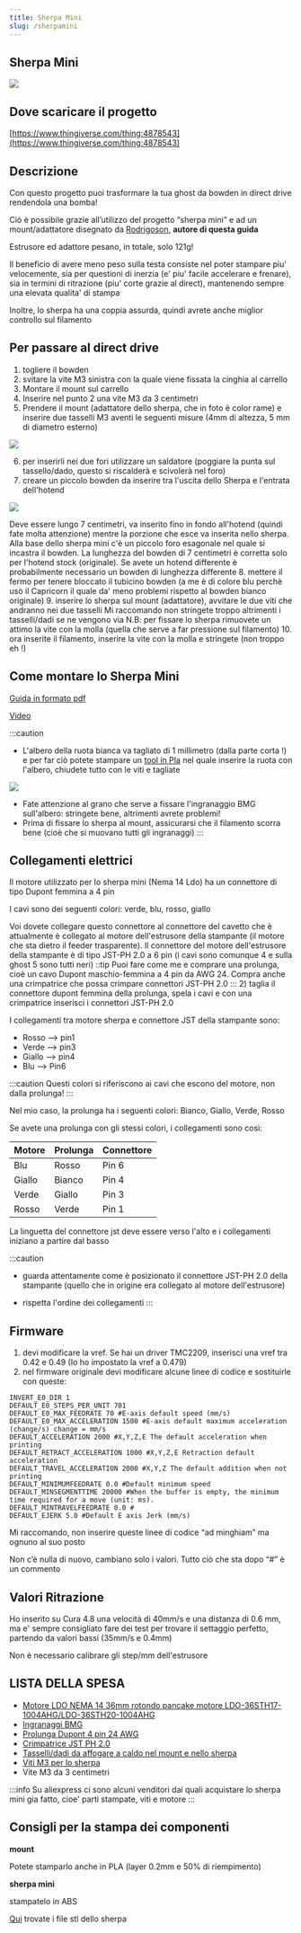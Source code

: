 ```yaml
---
title: Sherpa Mini
slug: /sherpamini
---
```

## Sherpa Mini
[![](/img/sherpaMini1.jpg)](/img/sherpaMini1.jpg)

## Dove scaricare il progetto
[https://www.thingiverse.com/thing:4878543](https://www.thingiverse.com/thing:4878543)


## Descrizione
Con questo progetto puoi trasformare la tua ghost da bowden in direct drive rendendola una bomba!

Ciò è possibile grazie all’utilizzo del progetto “sherpa mini” e ad un mount/adattatore disegnato da [Rodrigoson](https://www.thingiverse.com/Rodrigoson6), **autore di questa guida**

Estrusore ed adattore pesano, in totale, solo 121g!

Il beneficio di avere meno peso sulla testa consiste nel poter stampare piu' velocemente, sia per questioni di inerzia (e' piu' facile accelerare e frenare), sia in termini di ritrazione (piu' corte grazie al direct), mantenendo sempre una elevata qualita' di stampa

Inoltre, lo sherpa ha una coppia assurda, quindi avrete anche miglior controllo sul filamento

## Per passare al direct drive

1. togliere il bowden
2. svitare la vite M3 sinistra con la quale viene fissata la cinghia al carrello
3. Montare il mount sul carrello
4. Inserire nel punto 2 una vite M3 da 3 centimetri
5. Prendere il mount (adattatore dello sherpa, che in foto è color rame) e inserire due tasselli M3 aventi le seguenti misure (4mm di altezza, 5 mm di diametro esterno)

[![](/img/sherpaMini7.jpg)](/img/sherpaMini7.jpg)

6. per inserirli nei due fori utilizzare un saldatore (poggiare la punta sul tassello/dado, questo si riscalderà e scivolerà nel foro)
7. creare un piccolo bowden da inserire tra l'uscita dello Sherpa e l'entrata dell'hotend 

[![](/img/sherpaMini8.jpg)](/img/sherpaMini8.jpg)

Deve essere lungo 7 centimetri, va inserito fino in fondo all'hotend (quindi fate molta attenzione) mentre la porzione che esce va inserita nello sherpa. Alla base dello sherpa mini c'è un piccolo foro esagonale nel quale si incastra il bowden. La lunghezza del bowden di 7 centimetri è corretta solo per l'hotend stock (originale). Se avete un hotend differente è probabilmente necessario un bowden di lunghezza differente
8. mettere il fermo per tenere bloccato il tubicino bowden (a me è di colore blu perchè usò il Capricorn il quale da' meno problemi rispetto al bowden bianco originale)
9. inserire lo sherpa sul mount (adattatore), avvitare le due viti che andranno nei due tasselli
Mi raccomando non stringete troppo altrimenti i tasselli/dadi se ne vengono via
N.B: per fissare lo sherpa rimuovete un attimo la vite con la molla (quella che serve a far pressione sul filamento)
10. ora inserite il filamento, inserire la vite con la molla e stringete (non troppo eh !)

## Come montare lo Sherpa Mini

[Guida in formato pdf](https://github.com/Annex-Engineering/Sherpa_Mini-Extruder/blob/master/Build_Instructions/Sherpa_Mini_Assembly_Guide_r2.pdf)

[Video](https://www.youtube.com/watch?v=wRGUo1Vt49k)

:::caution
* L'albero della ruota bianca va tagliato di 1 millimetro (dalla parte corta !) e per far ciò potete stampare un [tool in Pla](https://github.com/Annex-Engineering/Sherpa_Mini-Extruder/tree/master/Assembly_Tools/Shaft_Grinding_Tool) nel quale inserire la ruota con l'albero, chiudete tutto con le viti e tagliate

[![](/img/sherpaMini2.jpg)](/img/sherpaMini2.jpg)

* Fate attenzione al grano che serve a fissare l'ingranaggio BMG sull'albero: stringete bene, altrimenti avrete problemi!
* Prima di fissare lo sherpa al mount, assicurarsi che il filamento scorra bene (cioè che si muovano tutti gli ingranaggi)
:::

## Collegamenti elettrici

Il motore utilizzato per lo sherpa mini (Nema 14 Ldo) ha un connettore di tipo Dupont femmina a 4 pin

I cavi sono dei seguenti colori: verde, blu, rosso, giallo

Voi dovete collegare questo connettore al connettore del cavetto che è attualmente è collegato al motore dell'estrusore della stampante (il motore che sta dietro il feeder trasparente). Il connettore del motore dell'estrusore della stampante è di tipo JST-PH 2.0 a 6 pin (i cavi sono comunque 4 e sulla ghost 5 sono tutti neri)
::tip
Puoi fare come me e comprare una prolunga, cioè un cavo Dupont maschio-femmina a 4 pin da AWG 24. Compra anche una crimpatrice che possa crimpare connettori JST-PH 2.0
:::
2) taglia il connettore dupont femmina della prolunga, spela i cavi e con una crimpatrice inserisci i connettori JST-PH 2.0

I collegamenti tra motore sherpa e connettore JST della stampante sono:
* Rosso --> pin1
* Verde --> pin3 
* Giallo --> pin4 
* Blu --> Pin6

:::caution
Questi colori si riferiscono ai cavi che escono del motore, non dalla prolunga!
:::

Nel mio caso, la prolunga ha i seguenti colori: Bianco, Giallo, Verde, Rosso

Se avete una prolunga con gli stessi colori, i collegamenti sono cosi:

| Motore | Prolunga | Connettore |
| ------ | -------- | ---------- |
|  Blu   | Rosso    |   Pin 6    |
| Giallo | Bianco   |   Pin 4    |
| Verde  | Giallo   |   Pin 3    |
| Rosso  | Verde    |   Pin 1    |


La linguetta del connettore jst deve essere verso l'alto e i collegamenti iniziano a partire dal basso

:::caution
* guarda attentamente come è posizionato il connettore JST-PH 2.0 della stampante (quello che in origine era collegato al motore dell'estrusore)

* rispetta l'ordine dei collegamenti
:::

## Firmware

1. devi modificare la vref. Se hai un driver TMC2209, inserisci una vref tra 0.42 e 0.49 (Io ho impostato la vref a 0.479)
2. nel firmware originale devi modificare alcune linee di codice e sostituirle con queste:

```
INVERT_E0_DIR 1
DEFAULT_E0_STEPS_PER_UNIT 701
DEFAULT_E0_MAX_FEEDRATE 70 #E-axis default speed (mm/s)
DEFAULT_E0_MAX_ACCELERATION 1500 #E-axis default maximum acceleration (change/s) change = mm/s
DEFAULT_ACCELERATION 2000 #X,Y,Z,E The default acceleration when printing
DEFAULT_RETRACT_ACCELERATION 1000 #X,Y,Z,E Retraction default acceleration
DEFAULT_TRAVEL_ACCELERATION 2000 #X,Y,Z The default addition when not printing
DEFAULT_MINIMUMFEEDRATE 0.0 #Default minimum speed
DEFAULT_MINSEGMENTTIME 20000 #When the buffer is empty, the minimum time required for a move (unit: ms).
DEFAULT_MINTRAVELFEEDRATE 0.0 #
DEFAULT_EJERK 5.0 #Default E axis Jerk (mm/s)
```

Mi raccomando, non inserire queste linee di codice “ad minghiam” ma ognuno al suo posto

Non c’è nulla di nuovo, cambiano solo i valori. Tutto ciò che sta dopo “#” è un commento

## Valori Ritrazione

Ho inserito su Cura 4.8 una velocità di 40mm/s e una distanza di 0.6 mm, ma e' sempre consigliato fare dei test per trovare il settaggio perfetto, partendo da valori bassi (35mm/s e 0.4mm)

Non è necessario calibrare gli step/mm dell'estrusore

## LISTA DELLA SPESA

* [Motore LDO NEMA 14 36mm rotondo pancake motore LDO-36STH17-1004AHG/LDO-36STH20-1004AHG](https://it.aliexpress.com/item/4001346055973.html?spm=a2g0s.9042311.0.0.27424c4dW9i6zN)
* [Ingranaggi BMG](https://it.aliexpress.com/item/4000021186440.html?spm=a2g0s.9042311.0.0.27424c4dg7DpTW)
* [Prolunga Dupont 4 pin 24 AWG](https://it.aliexpress.com/item/4000272308899.html?spm=a2g0s.9042311.0.0.27424c4dg7DpTW)
* [Crimpatrice JST PH 2.0](https://it.aliexpress.com/item/1005001564937815.html?spm=a2g0s.9042311.0.0.27424c4dg7DpTW)
* [Tasselli/dadi da affogare a caldo nel mount e nello sherpa](https://www.amazon.it/gp/product/B08WLQKDZH/ref=ppx_yo_dt_b_asin_title_o01_s00?ie=UTF8&psc=1)
* [Viti M3 per lo sherpa](https://www.amazon.it/gp/product/B075RCRVH2/ref=ppx_yo_dt_b_asin_title_o01_s00?ie=UTF8&psc=1)
* Vite M3 da 3 centimetri

:::info
Su aliexpress ci sono alcuni venditori dai quali acquistare lo sherpa mini gia fatto, cioe' parti stampate, viti e motore
:::

## Consigli per la stampa dei componenti

**mount**

Potete stamparlo anche in PLA (layer 0.2mm e 50% di riempimento)

**sherpa mini**

stampatelo in ABS

[Qui](https://github.com/Annex-Engineering/Sherpa_Mini-Extruder/tree/master/STLs/FDM_STLs) trovate i file stl dello sherpa
